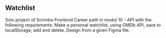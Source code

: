 
## Watchlist
Solo project of Scrimba Frontend Career path in modul 10 - API with the following requirements: 
Make a personal watchlist, using OMDb API, save to localStorage, add and delete. Design from a given Figma file. 
